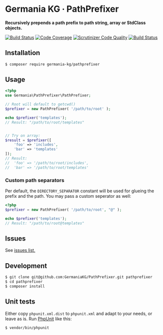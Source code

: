 # Germania KG ∙ PathPrefixer

**Recursively prepends a path prefix to path string, array or StdClass objects.**

[![Build Status](https://travis-ci.org/GermaniaKG/PathPrefixer.svg?branch=master)](https://travis-ci.org/GermaniaKG/PathPrefixer)
[![Code Coverage](https://scrutinizer-ci.com/g/GermaniaKG/PathPrefixer/badges/coverage.png?b=master)](https://scrutinizer-ci.com/g/GermaniaKG/PathPrefixer/?branch=master)
[![Scrutinizer Code Quality](https://scrutinizer-ci.com/g/GermaniaKG/PathPrefixer/badges/quality-score.png?b=master)](https://scrutinizer-ci.com/g/GermaniaKG/PathPrefixer/?branch=master)
[![Build Status](https://scrutinizer-ci.com/g/GermaniaKG/PathPrefixer/badges/build.png?b=master)](https://scrutinizer-ci.com/g/GermaniaKG/PathPrefixer/build-status/master)

## Installation

```bash
$ composer require germania-kg/pathprefixer
```


## Usage

```php
<?php
use Germania\PathPrefixer\PathPrefixer;

// Root will default to getcwd()
$prefixer = new PathPrefixer( '/path/to/root' );

echo $prefixer('templates');
// Result: "/path/to/root/templates"


// Try on array:
$result = $prefixer([
	'foo' => 'includes',
	'bar' => 'templates'
]);
// Result: 
//	'foo' => '/path/to/root/includes',
//	'bar' => '/path/to/root/templates'
```

### Custom path separators

Per default, the `DIRECTORY_SEPARATOR` constant will be used for glueing the prefix and the path.
You may pass a custom seperator as well:

```php
<?php
$prefixer = new PathPrefixer( '/path/to/root', "@" );

echo $prefixer('templates');
// Result: "/path/to/root@templates"
```

## Issues

See [issues list.][i0]

[i0]: https://github.com/GermaniaKG/PathPrefixer/issues 


## Development

```bash
$ git clone git@github.com:GermaniaKG/PathPrefixer.git pathprefixer
$ cd pathprefixer
$ composer install
```

## Unit tests

Either copy `phpunit.xml.dist` to `phpunit.xml` and adapt to your needs, or leave as is. 
Run [PhpUnit](https://phpunit.de/) like this:

```bash
$ vendor/bin/phpunit
```
